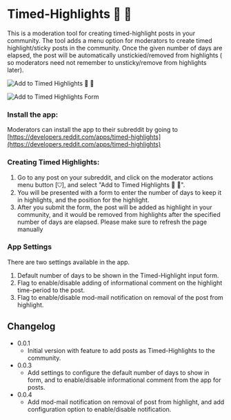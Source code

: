 # Timed-Highlights 📅 📌
This is a moderation tool for creating timed-highlight posts in your community. The tool adds a menu option for moderators to create timed highlight/sticky posts in the community. Once the given number of days are elapsed, the post will be automatically unstickied/removed from highlights ( so moderators need not remember to unsticky/remove from highlights later).

![Add to Timed Highlights 📅 📌](https://styles.redditmedia.com/t5_bu9llw/styles/image_widget_l2or2sdwk36f1.png)

![Add to Timed Highlights Form](https://styles.redditmedia.com/t5_bu9llw/styles/image_widget_1i7mp2dbm36f1.png)


### Install the app:
Moderators can install the app to their subreddit by going to [https://developers.reddit.com/apps/timed-highlights](https://developers.reddit.com/apps/timed-highlights)

### Creating Timed Highlights:
1) Go to any post on your subreddit, and click on the moderator actions menu button [⛉], and select "Add to Timed Highlights 📅 📌".
2) You will be presented with a form to enter the number of days to keep it in highlights, and the position for the highlight.
3) After you submit the form, the post will be added as highlight in your community, and it would be removed from highlights after the specified number of days are elapsed. Please make sure to refresh the page manually

### App Settings
There are two settings available in the app. 
1) Default number of days to be shown in the Timed-Highlight input form.
1) Flag to enable/disable adding of informational comment on the highlight time-period to the post.
3) Flag to enable/disable mod-mail notification on removal of the post from highlight.

## Changelog
* 0.0.1
  * Initial version with feature to add posts as Timed-Highlights to the community.
* 0.0.3
  * Add settings to configure the default number of days to show in form, and to enable/disable informational comment from the app for posts.
* 0.0.4
  * Add mod-mail notification on removal of post from highlight, and add configuration option to enable/disable notification.
